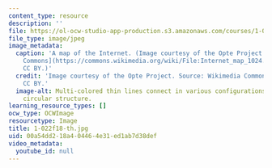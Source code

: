 ```yaml
---
content_type: resource
description: ''
file: https://ol-ocw-studio-app-production.s3.amazonaws.com/courses/1-022-introduction-to-network-models-fall-2018/00a54dd218a404464e31ed1ab7d38def_1-022f18-th.jpg
file_type: image/jpeg
image_metadata:
  caption: 'A map of the Internet. (Image courtesy of the Opte Project. Source: [Wikimedia
    Commons](https://commons.wikimedia.org/wiki/File:Internet_map_1024.jpg). License
    CC BY.)'
  credit: 'Image courtesy of the Opte Project. Source: Wikimedia Commons. License
    CC BY.'
  image-alt: Multi-colored thin lines connect in various configurations to form a
    circular structure.
learning_resource_types: []
ocw_type: OCWImage
resourcetype: Image
title: 1-022f18-th.jpg
uid: 00a54dd2-18a4-0446-4e31-ed1ab7d38def
video_metadata:
  youtube_id: null
---
```

